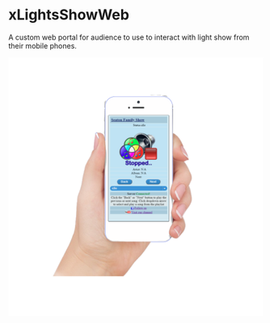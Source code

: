 # xLightsShowWeb
A custom web portal for audience to use to interact with light show from their mobile phones. 



![PhoneDemo](/Doc/phonewa.png)
